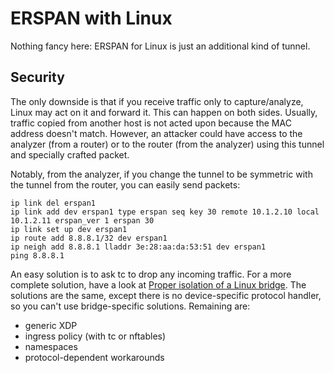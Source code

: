 # ERSPAN with Linux

Nothing fancy here: ERSPAN for Linux is just an additional kind of
tunnel.

## Security

The only downside is that if you receive traffic only to
capture/analyze, Linux may act on it and forward it. This can happen
on both sides. Usually, traffic copied from another host is not acted
upon because the MAC address doesn't match. However, an attacker could
have access to the analyzer (from a router) or to the router (from the
analyzer) using this tunnel and specially crafted packet.

Notably, from the analyzer, if you change the tunnel to be symmetric
with the tunnel from the router, you can easily send packets:

    ip link del erspan1
    ip link add dev erspan1 type erspan seq key 30 remote 10.1.2.10 local 10.1.2.11 erspan_ver 1 erspan 30
    ip link set up dev erspan1
    ip route add 8.8.8.1/32 dev erspan1
    ip neigh add 8.8.8.1 lladdr 3e:28:aa:da:53:51 dev erspan1
    ping 8.8.8.1

An easy solution is to ask tc to drop any incoming traffic. For a more
complete solution, have a look at [Proper isolation of a Linux
bridge][]. The solutions are the same, except there is no
device-specific protocol handler, so you can't use bridge-specific
solutions. Remaining are:

 - generic XDP
 - ingress policy (with tc or nftables)
 - namespaces
 - protocol-dependent workarounds

[Proper isolation of a Linux bridge]: https://vincent.bernat.ch/en/blog/2017-linux-bridge-isolation
